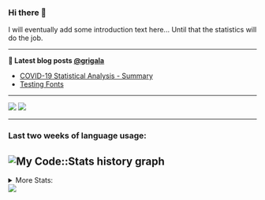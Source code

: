 ### Hi there 👋

I will eventually add some introduction text here... Until that the statistics will do the job. 

<!--
**grigala/grigala** is a ✨ _special_ ✨ repository because its `README.md` (this file) appears on your GitHub profile.

Here are some ideas to get you started:

- 🔭 I’m currently working on ...
- 🌱 I’m currently learning ...
- 👯 I’m looking to collaborate on ...
- 🤔 I’m looking for help with ...
- 💬 Ask me about ...
- 📫 How to reach me: ...
- 😄 Pronouns: ...
- ⚡ Fun fact: ...
-->

---

**📕 Latest blog posts [@grigala](https://grigala.github.io/blog/)**
<!-- BLOG-POST-LIST:START -->
- [COVID-19 Statistical Analysis - Summary](https://grigala.github.io/posts/2020/03/covid-19/)
- [Testing Fonts](https://grigala.github.io/posts/2019/12/testing-fonts/)
<!-- BLOG-POST-LIST:END -->

 ---
 
![](https://grigala-stats.vercel.app/api?username=grigala&count_private=true&show_icons=true&line_height=21&title_color=009930&icon_color=009930) ![](https://grigala-stats.vercel.app/api/top-langs/?username=grigala&layout=compact&title_color=009930)

<!-- images are not the same line
<p align = "center">
    <img src="https://github-readme-stats.vercel.app/api?username=grigala&count_private=true&show_icons=true&theme=dark&line_height=33" width="48%">
    <img src="https://github-readme-stats.vercel.app/api/top-langs/?username=grigala&layout=compact&theme=dark" width="48%">
</p> -->

---
### Last two weeks of language usage:

![My Code::Stats history graph](https://codestats-readme.wegfan.cn/history-graph/grigala)
---
<details>
<summary> More Stats: </summary>
  
<!--START_SECTION:waka-->
📊 **This Week I Spent My Time On** 

```text
⌚︎ Time Zone: Europe/Zurich

💬 Programming Languages: 
Java                     11 hrs 5 mins       ███████████████░░░░░░░░░░   59.73% 
TeX                      1 hr 22 mins        █░░░░░░░░░░░░░░░░░░░░░░░░   7.42% 
Properties               1 hr 7 mins         █░░░░░░░░░░░░░░░░░░░░░░░░   6.02% 
Kotlin                   1 hr 4 mins         █░░░░░░░░░░░░░░░░░░░░░░░░   5.76% 
TypeScript               49 mins             █░░░░░░░░░░░░░░░░░░░░░░░░   4.47%

🔥 Editors: 
IntelliJ                 16 hrs 14 mins      █████████████████████░░░░   87.47% 
Vim                      2 hrs 11 mins       ███░░░░░░░░░░░░░░░░░░░░░░   11.8% 
GoLand                   8 mins              ░░░░░░░░░░░░░░░░░░░░░░░░░   0.73%

💻 Operating System: 
Windows                  16 hrs 31 mins      ██████████████████████░░░   89.05% 
Linux                    2 hrs 1 min         ██░░░░░░░░░░░░░░░░░░░░░░░   10.95%

```

**I Mostly Code in Java** 

```text
Java                     5 repos             ████░░░░░░░░░░░░░░░░░░░░░   17.24% 
Scala                    3 repos             ██░░░░░░░░░░░░░░░░░░░░░░░   10.34% 
C++                      2 repos             █░░░░░░░░░░░░░░░░░░░░░░░░   6.9% 
Python                   2 repos             █░░░░░░░░░░░░░░░░░░░░░░░░   6.9% 
TeX                      2 repos             █░░░░░░░░░░░░░░░░░░░░░░░░   6.9%

```



<!--END_SECTION:waka-->

![My Code::Stats history graph](https://codestats-readme.wegfan.cn/history-graph/grigala)
---
</details>

<img src="https://komarev.com/ghpvc/?username=grigala&color=009930"/>

<!-- an additional pinned repositiroes -->
<!-- ![ReadMe Card](https://grigala-stats.vercel.app/api/pin/?username=grigala&repo=3DMMDepthFitting&title_color=008800) -->

